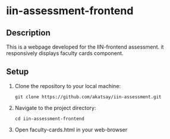 # iin-assessment-frontend

## Description

This is a webpage developed for the IIN-frontend assessment. it responsively displays faculty cards component.

## Setup

1. Clone the repository to your local machine:
   ```
   git clone https://github.com/akatsay/iin-assessment.git
   ```
2. Navigate to the project directory:
   ```
   cd iin-assessment-frontend
   ```
3. Open faculty-cards.html in your web-browser
